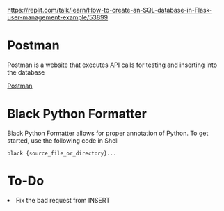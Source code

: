 https://replit.com/talk/learn/How-to-create-an-SQL-database-in-Flask-user-management-example/53899



# Postman 

<p> Postman is a website that executes API calls for testing and inserting into the database</p>

[Postman](https://www.postman.com)

# Black Python Formatter

<p>Black Python Formatter allows for proper annotation of Python. To get started, use the following code in Shell</p>

```Shell
black {source_file_or_directory}...
```


# To-Do
<li> Fix the bad request from INSERT</li>